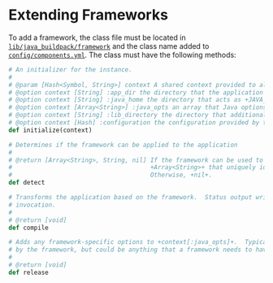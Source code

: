 # Extending Frameworks
To add a framework, the class file must be located in [`lib/java_buildpack/framework`][framework_dir] and the class name added to [`config/components.yml`][components_yml].  The class must have the following methods:

[framework_dir]: ../lib/java_buildpack/framework
[components_yml]: ../config/components.yml

```ruby
# An initializer for the instance.
#
# @param [Hash<Symbol, String>] context A shared context provided to all components
# @option context [String] :app_dir the directory that the application exists in
# @option context [String] :java_home the directory that acts as +JAVA_HOME+
# @option context [Array<String>] :java_opts an array that Java options can be added to
# @option context [String] :lib_directory the directory that additional libraries are placed in
# @option context [Hash] :configuration the configuration provided by the user
def initialize(context)

# Determines if the framework can be applied to the application
#
# @return [Array<String>, String, nil] If the framework can be used to run the application, a +String+ or an
#                                      +Array<String>+ that uniquely identifies the framework (e.g. +java-opts+).
#                                      Otherwise, +nil+.
def detect

# Transforms the application based on the framework.  Status output written to +STDOUT+ is expected as part of this
# invocation.
#
# @return [void]
def compile

# Adds any framework-specific options to +context[:java_opts]+.  Typically this includes any JRE configuration required
# by the framework, but could be anything that a framework needs to have configured.
#
# @return [void]
def release
```

